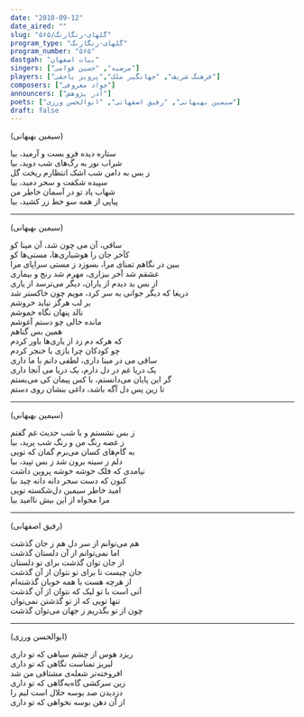 ```yaml
---
date: "2010-09-12"
date_aired: ""
slug: "گلهای-رنگارنگ/۵۶۵"
program_type: "گلهای-رنگارنگ"
program_number: "۵۶۵"
dastgah: "بیات اصفهان"
singers: ["مرضیه", "حسین قوامی"]
players: ["فرهنگ شریف", "جهانگیر ملک","پرویز یاحقی"]
composers: ["جواد معروفی"]
announcers: ["آذر پژوهش"]
poets: ["سیمین بهبهانی", "رفیق اصفهانی", "ابوالحسن ورزی"]
draft: false
---
```


(سیمین بهبهانی)  

ستاره دیده فرو بست و آرمید، بیا  
شراب نور به رگ‌های شب دوید، بیا  
ز بس به دامن شب اشک انتظارم ریخت گل  
سپیده شکفت و سحر دمید، بیا  
شهاب یاد تو در آسمان خاطر من  
پیاپی از همه سو خط زر کشید، بیا  

---

(سیمین بهبهانی)

ساقی، آن می چون شد، آن مینا کو  
کآخر جان را هوشیاری‌ها، مستی‌ها کو  
ببین در نگاهم تمنای مرا، بسوزد ز مستی سراپای مرا  
عشقم شد آخر بیزاری، مهرم شد رنج و بیماری  
از بس بد دیدم از یاران، دیگر می‌ترسد از یاری  
دریغا که دیگر جوانی به سر کرد، مویم چون خاکستر شد  
بر لب هرگز نیاید خروشم  
نالد پنهان نگاه خموشم  
مانده خالی چو دستم آغوشم  
همین بس گناهم  
که هرکه دم زد از یاری‌ها باور کردم  
چو کودکان چرا بازی با خنجر کردم  
ساقی می در مینا داری، لطفی دانم با ما داری  
یک دریا غم در دل دارم، یک دریا می آنجا داری  
گر این پایان می‌دانستم، با کس پیمان کی می‌بستم  
تا زین پس دل آگه باشد، داغی بنشان روی دستم

---

(سیمین بهبهانی)

ز بس نشستم و با شب حدیث غم گفتم  
ز غصه رنگ من و رنگ شب پرید، بیا  
به گام‌های کسان می‌برم گمان که تویی  
دلم ز سینه برون شد ز بس تپید، بیا  
نیامدی که فلک خوشه خوشه پروین داشت   
کنون که دست سحر دانه دانه چید بیا   
امید خاطر سیمین دل‌شکسته تویی  
مرا مخواه از این بیش ناامید بیا

---

(رفیق اصفهانی)

هم می‌توانم از سر دل هم ز جان گذشت  
اما نمی‌توانم از آن دلستان گذشت  
از جان توان گذشت برای تو دلستان  
جان چیست تا برای تو نتوان از آن گذشت  
از هرچه هست با همه خوبان گذشته‌ام  
آنی است با تو لیک که نتوان از آن گذشت  
تنها تویی که از تو گذشتن نمی‌توان  
چون از تو بگذریم ز جهان می‌توان گذشت

---

(ابوالحسن ورزی)

ریزد هوس از چشم سیاهی که تو داری  
لبریز تمناست نگاهی که تو داری  
افروخته‌تر شعله‌ی مشتاقی من شد  
زین سرکشی گاه‌به‌گاهی که تو داری  
دزدیدن صد بوسه حلال است لبم را  
از آن دهن بوسه نخواهی که تو داری